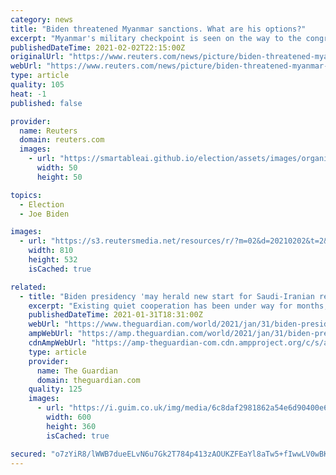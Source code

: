 ```yaml
---
category: news
title: "Biden threatened Myanmar sanctions. What are his options?"
excerpt: "Myanmar's military checkpoint is seen on the way to the congress compound in Naypyitaw, Myanmar 1, 2021. REUTERS/Stringer"
publishedDateTime: 2021-02-02T22:15:00Z
originalUrl: "https://www.reuters.com/news/picture/biden-threatened-myanmar-sanctions-what-idUSKBN2A20ES"
webUrl: "https://www.reuters.com/news/picture/biden-threatened-myanmar-sanctions-what-idUSKBN2A20ES"
type: article
quality: 105
heat: -1
published: false

provider:
  name: Reuters
  domain: reuters.com
  images:
    - url: "https://smartableai.github.io/election/assets/images/organizations/reuters.com-50x50.jpg"
      width: 50
      height: 50

topics:
  - Election
  - Joe Biden

images:
  - url: "https://s3.reutersmedia.net/resources/r/?m=02&d=20210202&t=2&i=1549938362&w=&fh=545&fw=810&ll=&pl=&sq=&r=LYNXMPEH11085"
    width: 810
    height: 532
    isCached: true

related:
  - title: "Biden presidency 'may herald new start for Saudi-Iranian relations'"
    excerpt: "Existing quiet cooperation has been under way for months, say authors of Guardian comment article"
    publishedDateTime: 2021-01-31T18:31:00Z
    webUrl: "https://www.theguardian.com/world/2021/jan/31/biden-presidency-spell-new-start-saudi-iranian-relations"
    ampWebUrl: "https://amp.theguardian.com/world/2021/jan/31/biden-presidency-spell-new-start-saudi-iranian-relations"
    cdnAmpWebUrl: "https://amp-theguardian-com.cdn.ampproject.org/c/s/amp.theguardian.com/world/2021/jan/31/biden-presidency-spell-new-start-saudi-iranian-relations"
    type: article
    provider:
      name: The Guardian
      domain: theguardian.com
    quality: 125
    images:
      - url: "https://i.guim.co.uk/img/media/6c8daf2981862a54e6d90400e66a7e634c427b33/0_161_4928_2957/master/4928.jpg?width=300&quality=45&auto=format&fit=max&dpr=2&s=6f3bdbb9c12686d47a4d2c8279692812"
        width: 600
        height: 360
        isCached: true

secured: "o7zYiR8/lWWB7dueELvN6u7Gk2T784p413zAOUKZFEaYl8aTw5+fIwwLV0wBKqqeUl5MqT+a9Caee2T+iOQHB+Swbl1npB2RIEadd+ipoXes/X/zmYyzPrGQD475cnzDcwRy24NMDinZBhy40ECSVWL3UqgeFGsm3YUEDDDX32+GhFp7vB/vdfP+OpFLyzYJWI7YZ89C0gQDXFcKmKCqgDWD6JG50dM5kQ1CWICyKBYcHAMLJDclpfpxpVluFY4Sy+44N6y6qzFA8Lm6MadkCCLK8bv+REy9NzXi5Ub9dL4eDq1prHwDCoNTZwnpHRonns2EPvIm+/7McL0A54Q3tIFeqRU2BeC0CUALfFeLi0I=;6kcZiH8UU1coGwF/HbMlwA=="
---
```


